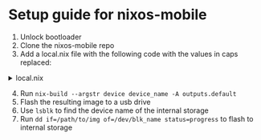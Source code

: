 # Setup guide for nixos-mobile
1. Unlock bootloader
2. Clone the nixos-mobile repo
3. Add a local.nix file with the following code with the values in caps replaced:
<details>
    <summary> local.nix </summary>

    ```nix
    {
    config,
    lib,
    pkgs,
    ...
    }: {
    nixpkgs.config.allowUnfree = true;
    mobile.boot.boot-control.enable = false;
    mobile.beautification.splash = true;

    services.openssh.enable = true;
    services.openssh.settings.PermitRootLogin = "yes";
    services.openssh.settings.PasswordAuthentication = true;

    networking.wireless = {
        enable = true;
        networks = {
        "NETWORK" = {
            psk = "PASSWORD";
        };
        };
    };

    # Set root password for SSH access
    users.users.root.password = "ROOT_PASSWORD.";

    users.users.USER = {
        isNormalUser = true;
        description = "sam";
        extraGroups = ["networkmanager" "wheel"];
        password = "USER_PASSWORD";
    };

    nix = {
        settings.experimental-features = ["nix-command" "flakes"];
        settings.trusted-users = ["sam"];
        optimise.automatic = true;
    };

    #only for lenovo wormdinger
    hardware.firmware = [
        pkgs.chromeos-sc7180-unredistributable-firmware
    ];

    environment.systemPackages = with pkgs; [
        git
        nano
        wget
        curl
    ];
    }
    ```
</details>

4. Run ` nix-build --argstr device device_name -A outputs.default `
5. Flash the resulting image to a usb drive
6. Use `lsblk` to find the device name of the internal storage
7. Run `dd if=/path/to/img of=/dev/blk_name status=progress` to flash to internal storage
